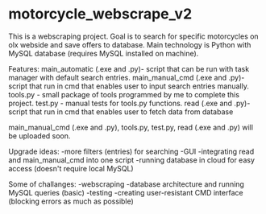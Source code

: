 # motorcycle_webscrape_v2
This is a webscraping project. Goal is to search for specific motorcycles on olx webside and save offers to database.
Main technology is Python with MySQL database (requires MySQL installed on machine).

Features:
main_automatic (.exe and .py)- script that can be run with task manager with default search entries.
main_manual_cmd (.exe and .py)- script that run in cmd that enables user to input search entries manually.
tools.py - small package of tools programmed by me to complete this project.
test.py - manual tests for tools.py functions.
read (.exe and .py)- script that run in cmd that enables user to fetch data from database

main_manual_cmd (.exe and .py), tools.py, test.py, read (.exe and .py) will be uploaded soon.

Upgrade ideas:
-more filters (entries) for searching
-GUI
-integrating read and main_manual_cmd into one script
-running database in cloud for easy access (doesn't require local MySQL)

Some of challanges:
-webscraping
-database architecture and running MySQL queries (basic)
-testing
-creating user-resistant CMD interface (blocking errors as much as possible)
